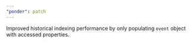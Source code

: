 ```yaml
---
"ponder": patch
---
```


Improved historical indexing performance by only populating `event` object with accessed properties.
